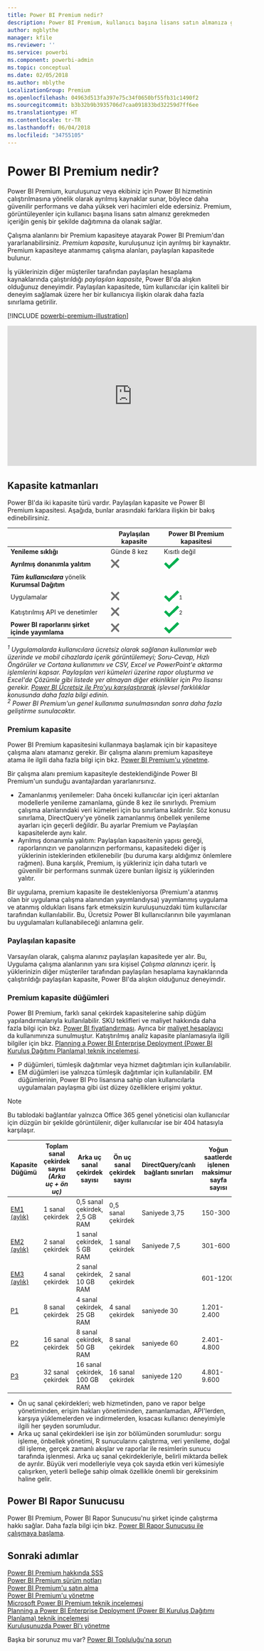 ```yaml
---
title: Power BI Premium nedir?
description: Power BI Premium, kullanıcı başına lisans satın almanıza gerektirmeden daha güvenilir performans ve daha yüksek veri hacimleri sunan, kuruluşunuz veya ekibiniz için ayrılmış kapasitedir.
author: mgblythe
manager: kfile
ms.reviewer: ''
ms.service: powerbi
ms.component: powerbi-admin
ms.topic: conceptual
ms.date: 02/05/2018
ms.author: mblythe
LocalizationGroup: Premium
ms.openlocfilehash: 04963d513fa397e75c34f0650bf55fb31c1490f2
ms.sourcegitcommit: b3b32b9b3935706d7caa091833bd32259d7ff6ee
ms.translationtype: HT
ms.contentlocale: tr-TR
ms.lasthandoff: 06/04/2018
ms.locfileid: "34755105"
---
```

# <a name="power-bi-premium---what-is-it"></a>Power BI Premium nedir?
Power BI Premium, kuruluşunuz veya ekibiniz için Power BI hizmetinin çalıştırılmasına yönelik olarak ayrılmış kaynaklar sunar, böylece daha güvenilir performans ve daha yüksek veri hacimleri elde edersiniz. Premium, görüntüleyenler için kullanıcı başına lisans satın almanız gerekmeden içeriğin geniş bir şekilde dağıtımına da olanak sağlar.

Çalışma alanlarını bir Premium kapasiteye atayarak Power BI Premium'dan yararlanabilirsiniz. *Premium kapasite*, kuruluşunuz için ayrılmış bir kaynaktır. Premium kapasiteye atanmamış çalışma alanları, paylaşılan kapasitede bulunur.

İş yüklerinizin diğer müşteriler tarafından paylaşılan hesaplama kaynaklarında çalıştırıldığı *paylaşılan kapasite*, Power BI'da alışkın olduğunuz deneyimdir. Paylaşılan kapasitede, tüm kullanıcılar için kaliteli bir deneyim sağlamak üzere her bir kullanıcıya ilişkin olarak daha fazla sınırlama getirilir.

[!INCLUDE [powerbi-premium-illustration](./includes/powerbi-premium-illustration.md)]

<iframe width="560" height="315" src="https://www.youtube.com/embed/lNQDkN0GXzU?rel=0&amp;showinfo=0" frameborder="0" allowfullscreen></iframe>

## <a name="capacity-tiers"></a>Kapasite katmanları
Power BI'da iki kapasite türü vardır. Paylaşılan kapasite ve Power BI Premium kapasitesi. Aşağıda, bunlar arasındaki farklara ilişkin bir bakış edinebilirsiniz.

|  | Paylaşılan kapasite | Power BI Premium kapasitesi |
| --- | --- | --- |
| **Yenileme sıklığı** |Günde 8 kez |Kısıtlı değil |
| **Ayrılmış donanımla yalıtım** |![](media/service-premium/not-available.png "Kullanılamaz") |![](media/service-premium/available.png "Kullanılabilir") |
| ***Tüm kullanıcılara*** yönelik **Kurumsal Dağıtım** | | |
| Uygulamalar |![](media/service-premium/not-available.png "Kullanılamaz") |![](media/service-premium/available.png "Kullanılabilir")<sup>1</sup> |
| Katıştırılmış API ve denetimler |![](media/service-premium/not-available.png "Kullanılamaz") |![](media/service-premium/available.png "Kullanılabilir")<sup>2</sup> |
| **Power BI raporlarını şirket içinde yayımlama** |![](media/service-premium/not-available.png "Kullanılamaz") |![](media/service-premium/available.png "Kullanılabilir") |

*<sup>1</sup> Uygulamalarda kullanıcılara ücretsiz olarak sağlanan kullanımlar web üzerinde ve mobil cihazlarda içerik görüntülemeyi; Soru-Cevap, Hızlı Öngörüler ve Cortana kullanımını ve CSV, Excel ve PowerPoint'e aktarma işlemlerini kapsar. Paylaşılan veri kümeleri üzerine rapor oluşturma ve Excel'de Çözümle gibi listede yer almayan diğer etkinlikler için Pro lisansı gerekir. [Power BI Ücretsiz ile Pro’yu karşılaştırarak](service-free-vs-pro.md) işlevsel farklılıklar konusunda daha fazla bilgi edinin.*  
*<sup>2</sup> Power BI Premium'un genel kullanıma sunulmasından sonra daha fazla geliştirme sunulacaktır.*

### <a name="premium-capacity"></a>Premium kapasite
Power BI Premium kapasitesini kullanmaya başlamak için bir kapasiteye çalışma alanı atamanız gerekir. Bir çalışma alanını premium kapasiteye atama ile ilgili daha fazla bilgi için bkz. [Power BI Premium'u yönetme](service-admin-premium-manage.md).

Bir çalışma alanı premium kapasiteyle desteklendiğinde Power BI Premium'un sunduğu avantajlardan yararlanırsınız.

* Zamanlanmış yenilemeler: Daha önceki kullanıcılar için içeri aktarılan modellerle yenileme zamanlama, günde 8 kez ile sınırlıydı. Premium çalışma alanlarındaki veri kümeleri için bu sınırlama kaldırılır. Söz konusu sınırlama, DirectQuery'ye yönelik zamanlanmış önbellek yenileme ayarları için geçerli değildir. Bu ayarlar Premium ve Paylaşılan kapasitelerde aynı kalır.
* Ayrılmış donanımla yalıtım: Paylaşılan kapasitenin yapısı gereği, raporlarınızın ve panolarınızın performansı, kapasitedeki diğer iş yüklerinin isteklerinden etkilenebilir (bu duruma karşı aldığımız önlemlere rağmen). Buna karşılık, Premium, iş yükleriniz için daha tutarlı ve güvenilir bir performans sunmak üzere bunları ilgisiz iş yüklerinden yalıtır.

Bir uygulama, premium kapasite ile destekleniyorsa (Premium'a atanmış olan bir uygulama çalışma alanından yayımlandıysa) yayımlanmış uygulama ve atanmış oldukları lisans fark etmeksizin kuruluşunuzdaki tüm kullanıcılar tarafından kullanılabilir. Bu, Ücretsiz Power BI kullanıcılarının bile yayımlanan bu uygulamaları kullanabileceği anlamına gelir.

### <a name="shared-capacity"></a>Paylaşılan kapasite
Varsayılan olarak, çalışma alanınız paylaşılan kapasitede yer alır. Bu, Uygulama çalışma alanlarının yanı sıra kişisel *Çalışma alanınızı* içerir. İş yüklerinizin diğer müşteriler tarafından paylaşılan hesaplama kaynaklarında çalıştırıldığı paylaşılan kapasite, Power BI'da alışkın olduğunuz deneyimdir.

<a name="premiumskus"/>

### <a name="premium-capacity-nodes"></a>Premium kapasite düğümleri
Power BI Premium, farklı sanal çekirdek kapasitelerine sahip düğüm yapılandırmalarıyla kullanılabilir. SKU teklifleri ve maliyet hakkında daha fazla bilgi için bkz. [Power BI fiyatlandırması](https://powerbi.microsoft.com/pricing/). Ayrıca bir [maliyet hesaplayıcı](https://powerbi.microsoft.com/calculator/) da kullanımınıza sunulmuştur. Katıştırılmış analiz kapasite planlamasıyla ilgili bilgiler için bkz. [Planning a Power BI Enterprise Deployment (Power BI Kuruluş Dağıtımı Planlama) teknik incelemesi](https://aka.ms/pbienterprisedeploy).

* P düğümleri, tümleşik dağıtımlar veya hizmet dağıtımları için kullanılabilir.
* EM düğümleri ise yalnızca tümleşik dağıtımlar için kullanılabilir. EM düğümlerinin, Power BI Pro lisansına sahip olan kullanıcılarla uygulamaları paylaşma gibi üst düzey özelliklere erişimi yoktur.

>[!NOTE]
>Bu tablodaki bağlantılar yalnızca Office 365 genel yöneticisi olan kullanıcılar için düzgün bir şekilde görüntülenir, diğer kullanıcılar ise bir 404 hatasıyla karşılaşır. 

| Kapasite Düğümü | Toplam sanal çekirdek sayısı<br/>*(Arka uç + ön uç)* | Arka uç sanal çekirdek sayısı | Ön uç sanal çekirdek sayısı | DirectQuery/canlı bağlantı sınırları | Yoğun saatlerde işlenen maksimum sayfa sayısı | Kullanılabilirlik |
| --- | --- | --- | --- | --- | --- | --- |
| [EM1 (aylık)](https://portal.office.com/SubscriptionDetails?OfferId=4004702D-749C-4F74-BF47-3048F1833780&adminportal=1) |1 sanal çekirdek |0,5 sanal çekirdek, 2,5 GB RAM |0,5 sanal çekirdek |Saniyede 3,75 |150-300 |Kullanılabilir |
| [EM2 (aylık)](https://portal.office.com/SubscriptionDetails?OfferId=4004702D-749C-4F74-BF47-3048F1833780&adminportal=1) |2 sanal çekirdek |1 sanal çekirdek, 5 GB RAM |1 sanal çekirdek |Saniyede 7,5 |301-600 |Kullanılabilir |
| [EM3 (aylık)](https://portal.office.com/SubscriptionDetails?OfferId=4004702D-749C-4F74-BF47-3048F1833780&adminportal=1) |4 sanal çekirdek |2 sanal çekirdek, 10 GB RAM |2 sanal çekirdek | |601-1200 |Kullanılabilir |
| [P1](https://portal.office.com/SubscriptionDetails?OfferId=b3ec5615-cc11-48de-967d-8d79f7cb0af1&adminportal=1) |8 sanal çekirdek |4 sanal çekirdek, 25 GB RAM |4 sanal çekirdek |saniyede 30 |1.201-2.400 |Kullanılabilir ([aylık](https://portal.office.com/SubscriptionDetails?OfferId=E4C8EDD3-74A1-4D42-A738-C647972FBE81&adminportal=1) olarak da sunulur) |
| [P2](https://portal.office.com/SubscriptionDetails?OfferId=062F2AA7-B4BC-4B0E-980F-2072102D8605&adminportal=1) |16 sanal çekirdek |8 sanal çekirdek, 50 GB RAM |8 sanal çekirdek |saniyede 60 |2.401-4.800 |Kullanılabilir |
| [P3](https://portal.office.com/SubscriptionDetails?OfferId=40c7d673-375c-42a1-84ca-f993a524fed0&adminportal=1) |32 sanal çekirdek |16 sanal çekirdek, 100 GB RAM |16 sanal çekirdek |saniyede 120 |4.801-9.600 |Kullanılabilir |

* Ön uç sanal çekirdekleri; web hizmetinden, pano ve rapor belge yönetiminden, erişim hakları yönetiminden, zamanlamadan, API'lerden, karşıya yüklemelerden ve indirmelerden, kısacası kullanıcı deneyimiyle ilgili her şeyden sorumludur.
* Arka uç sanal çekirdekleri ise işin zor bölümünden sorumludur: sorgu işleme, önbellek yönetimi, R sunucularını çalıştırma, veri yenileme, doğal dil işleme, gerçek zamanlı akışlar ve raporlar ile resimlerin sunucu tarafında işlenmesi. Arka uç sanal çekirdekleriyle, belirli miktarda bellek de ayrılır. Büyük veri modelleriyle veya çok sayıda etkin veri kümesiyle çalışırken, yeterli belleğe sahip olmak özellikle önemli bir gereksinim haline gelir.

## <a name="power-bi-report-server"></a>Power BI Rapor Sunucusu
Power BI Premium, Power BI Rapor Sunucusu'nu şirket içinde çalıştırma hakkı sağlar. Daha fazla bilgi için bkz. [Power BI Rapor Sunucusu ile çalışmaya başlama](report-server/get-started.md).

## <a name="next-steps"></a>Sonraki adımlar
[Power BI Premium hakkında SSS](service-premium-faq.md)  
[Power BI Premium sürüm notları](service-premium-release-notes.md)  
[Power BI Premium'u satın alma](service-admin-premium-purchase.md)  
[Power BI Premium'u yönetme](service-admin-premium-manage.md)  
[Microsoft Power BI Premium teknik incelemesi](https://aka.ms/pbipremiumwhitepaper)  
[Planning a Power BI Enterprise Deployment (Power BI Kuruluş Dağıtımı Planlama) teknik incelemesi](https://aka.ms/pbienterprisedeploy)  
[Kuruluşunuzda Power BI'ı yönetme](service-admin-administering-power-bi-in-your-organization.md)  

Başka bir sorunuz mu var? [Power BI Topluluğu'na sorun](https://community.powerbi.com/)

